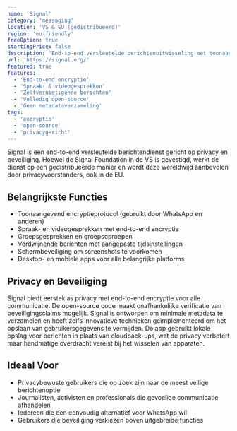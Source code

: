 ```yaml
---
name: 'Signal'
category: 'messaging'
location: 'VS & EU (gedistribueerd)'
region: 'eu-friendly'
freeOption: true
startingPrice: false
description: 'End-to-end versleutelde berichtenuitwisseling met toonaangevende beveiliging.'
url: 'https://signal.org/'
featured: true
features:
  - 'End-to-end encryptie'
  - 'Spraak- & videogesprekken'
  - 'Zelfvernietigende berichten'
  - 'Volledig open-source'
  - 'Geen metadataverzameling'
tags:
  - 'encryptie'
  - 'open-source'
  - 'privacygericht'
---
```


Signal is een end-to-end versleutelde berichtendienst gericht op privacy en beveiliging. Hoewel de Signal Foundation in de VS is gevestigd, werkt de dienst op een gedistribueerde manier en wordt deze wereldwijd aanbevolen door privacyvoorstanders, ook in de EU.

## Belangrijkste Functies

- Toonaangevend encryptieprotocol (gebruikt door WhatsApp en anderen)
- Spraak- en videogesprekken met end-to-end encryptie
- Groepsgesprekken en groepsoproepen
- Verdwijnende berichten met aangepaste tijdsinstellingen
- Schermbeveiliging om screenshots te voorkomen
- Desktop- en mobiele apps voor alle belangrijke platforms

## Privacy en Beveiliging

Signal biedt eersteklas privacy met end-to-end encryptie voor alle communicatie. De open-source code maakt onafhankelijke verificatie van beveiligingsclaims mogelijk. Signal is ontworpen om minimale metadata te verzamelen en heeft zelfs innovatieve technieken geïmplementeerd om het opslaan van gebruikersgegevens te vermijden. De app gebruikt lokale opslag voor berichten in plaats van cloudback-ups, wat de privacy verbetert maar handmatige overdracht vereist bij het wisselen van apparaten.

## Ideaal Voor

- Privacybewuste gebruikers die op zoek zijn naar de meest veilige berichtenoptie
- Journalisten, activisten en professionals die gevoelige communicatie afhandelen
- Iedereen die een eenvoudig alternatief voor WhatsApp wil
- Gebruikers die beveiliging verkiezen boven uitgebreide functies